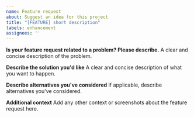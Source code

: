 ```yaml
---
name: Feature request
about: Suggest an idea for this project
title: "[FEATURE] short description"
labels: enhancement
assignees: ''
---
```


**Is your feature request related to a problem? Please describe.**
A clear and concise description of the problem.

**Describe the solution you'd like**
A clear and concise description of what you want to happen.

**Describe alternatives you've considered**
If applicable, describe alternatives you've considered.

**Additional context**
Add any other context or screenshots about the feature request here.
